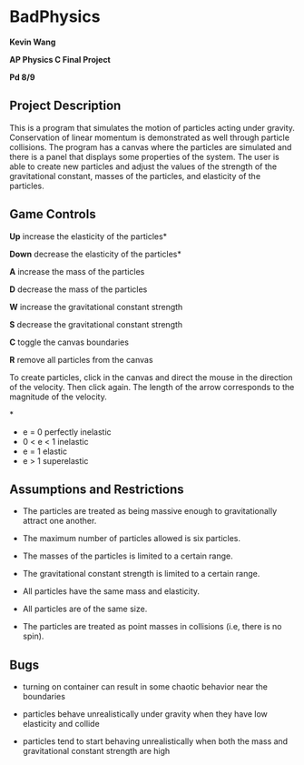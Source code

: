# BadPhysics

**Kevin Wang**

**AP Physics C Final Project**

**Pd 8/9**

## Project Description

This is a program that simulates the motion of particles acting under gravity. Conservation of linear momentum is demonstrated as well through particle collisions. The program has a canvas where the particles are simulated and there is a panel that displays some properties of the system. The user is able to create new particles and adjust the values of the strength of the gravitational constant, masses of the particles, and elasticity of the particles.

## Game Controls

**Up** increase the elasticity of the particles*

**Down** decrease the elasticity of the particles*

**A** increase the mass of the particles

**D** decrease the mass of the particles

**W** increase the gravitational constant strength

**S** decrease the gravitational constant strength

**C** toggle the canvas boundaries

**R** remove all particles from the canvas

To create particles, click in the canvas and direct the mouse in the direction of the velocity. Then click again. The length of the arrow corresponds to the magnitude of the velocity.

\*
 - e = 0 perfectly inelastic
 - 0 < e < 1 inelastic
 - e = 1 elastic
 - e > 1 superelastic

## Assumptions and Restrictions

- The particles are treated as being massive enough to gravitationally attract one another.

- The maximum number of particles allowed is six particles.

- The masses of the particles is limited to a certain range.

- The gravitational constant strength is limited to a certain range.

- All particles have the same mass and elasticity.

- All particles are of the same size.

- The particles are treated as point masses in collisions (i.e, there is no spin).

## Bugs

- turning on container can result in some chaotic behavior near the boundaries

- particles behave unrealistically under gravity when they have low elasticity and collide

- particles tend to start behaving unrealistically when both the mass and gravitational constant strength are high
